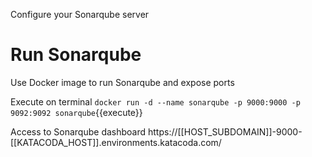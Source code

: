 Configure your Sonarqube server

# Run Sonarqube

Use Docker image to run Sonarqube and expose ports

Execute on terminal `docker run -d --name sonarqube -p 9000:9000 -p 9092:9092 sonarqube`{{execute}}

Access to Sonarqube dashboard https://[[HOST_SUBDOMAIN]]-9000-[[KATACODA_HOST]].environments.katacoda.com/
